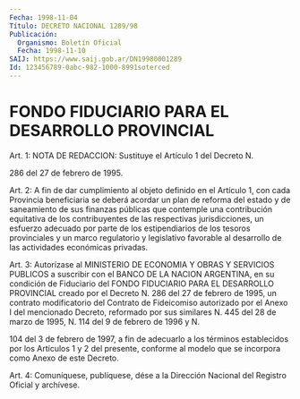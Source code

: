 ```yaml
---
Fecha: 1998-11-04
Título: DECRETO NACIONAL 1289/98
Publicación:
  Organismo: Boletín Oficial
  Fecha: 1998-11-10
SAIJ: https://www.saij.gob.ar/DN19980001289
Id: 123456789-0abc-982-1000-8991soterced
---
```

# FONDO FIDUCIARIO PARA EL DESARROLLO PROVINCIAL

<a id="1"></a>
Art. 1: NOTA DE REDACCION: Sustituye el Artículo 1 del Decreto N.

286 del 27 de febrero de 1995.

<a id="2"></a>
Art.  2:  A  fin  de  dar cumplimiento al objeto definido  en  el Artículo 1, con cada Provincia  beneficiaria  se  deberá acordar un plan  de  reforma  del  estado  y  de  saneamiento de sus  finanzas públicas  que  contemple  una  contribución    equitativa   de  los contribuyentes  de  las  respectivas  jurisdicciones,  un  esfuerzo adecuado por parte de los estipendiarios de los tesoros provinciales  y  un  marco  regulatorio y legislativo favorable  al desarrollo de las actividades económicas privadas.

<a id="3"></a>
Art. 3: Autorízase al MINISTERIO  DE  ECONOMIA Y OBRAS Y SERVICIOS PUBLICOS a suscribir con el BANCO DE LA  NACION  ARGENTINA,  en  su condición  de  Fiduciario  del  FONDO FIDUCIARIO PARA EL DESARROLLO PROVINCIAL creado por el Decreto N.  286 del 27 de febrero de 1995, un contrato modificatorio del Contrato  de  Fideicomiso  autorizado por  el Anexo I del mencionado Decreto, reformado por sus similares N. 445 del 28 de marzo de 1995, N. 114 del 9 de febrero de 1996 y N.

104 del 3 de  febrero  de  1997, a fin de adecuarlo a los términos establecidos por los Artículos 1 y  2  del  presente,  conforme  al modelo que se incorpora como Anexo de este Decreto.

<a id="4"></a>
Art. 4: Comuníquese, publíquese, dése a la Dirección Nacional del Registro Oficial y archívese.